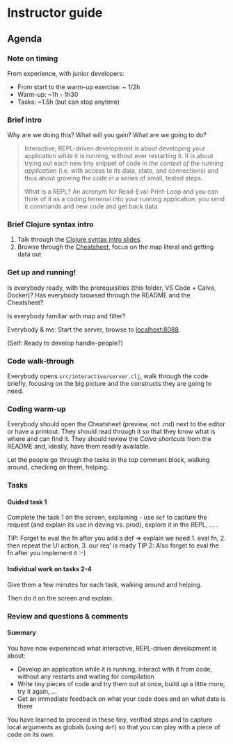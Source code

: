 Instructor guide
================

Agenda
------

### Note on timing

From experience, with junior developers:

* From start to the warm-up exercise: ~ 1/2h
* Warm-up: ~1h - 1h30
* Tasks:  ~1.5h (but can stop anytime)

### Brief intro

Why are we doing this? What will you gain? What are we going to do?

> Interactive, REPL-driven development is about developing your application _while_ it is running,
without ever restarting it. It is about trying out each new tiny snippet of code _in the context of the running application_ (i.e. with access to its data, state, and connections) and thus about growing the code in a series of small, tested steps.
>
> What is a REPL? An acronym for Read-Eval-Print-Loop and you can think of it as a coding terminal into your running application: you send it commands and new code and get back data.

### Brief Clojure syntax intro

1. Talk through the [Clojure syntax intro slides](doc/Clojure%20syntax%20intro%20slides.pdf).
2. Browse through the [Cheatsheet](Cheatsheet.md), focus on the map literal and getting data out

### Get up and running!

Is everybody ready, with the prerequisities (this folder, VS Code + Calva, Docker)?
Has everybody browsed through the README and the Cheatsheet?

Is everybody familiar with map and filter?

Everybody & me: Start the server, browse to [localhost:8088](http://localhost:8088/).

(Self: Ready to develop handle-people?)

### Code walk-through

Everybody opens `src/interactive/server.clj`, walk through the code briefly, focusing on the big picture and the constructs they are going to need.

### Coding warm-up

Everybody should open the Cheatsheet (preview, not .md) next to the editor or have a printout.
They should read through it so that they know what is where and can find it.
They should review the _Calva shortcuts_ from the README and, ideally, have them readily available.

Let the people go through the tasks in the top comment block, walking around, checking on them, helping.

### Tasks

#### Guided task 1

Complete the task 1 on the screen, explaining - use `def` to capture the request (and explain its use in deving vs. prod), explore it in the REPL, ... .

TIP: Forget to eval the fn after you add a def => explain we need 1. eval fn, 2. then repeat the UI action, 3. our req' is ready
TIP 2: Also forget to eval the fn after you implement it :-)

#### Individual work on tasks 2-4

Give them a few minutes for each task, walking around and helping.

Then do it on the screen and explain.

### Review and questions & comments

#### Summary

You have now experienced what interactive, REPL-driven development is about:

* Develop an application while it is running, interact with it from code, without any restarts and waiting for compilation 
* Write tiny pieces of code and try them out at once, build up a little more, try it again, ...
* Get an immediate feedback on what your code does and on what data is there

You have learned to proceed in these tiny, verified steps and to capture local arguments as globals (using `def`) so that you can play with a piece of code on its own.